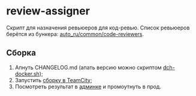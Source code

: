 # review-assigner
Скрипт для назначения ревьюеров для код-ревью.
Список ревьюеров берётся из бункера: [auto_ru/common/code-reviewers](https://bunker.yandex-team.ru/auto_ru/common/code-reviewers?view=raw).

## Сборка
1. Апнуть CHANGELOG.md (апать версию можно скриптом [dch-docker.sh](https://github.com/YandexClassifieds/admin-utils/blob/master/dch-docker.sh));
2. Запустить [сборку в TeamCity](https://t.vertis.yandex-team.ru/buildConfiguration/vs_frontend_Applications_AuroRuFrontendRepo_ReleaseShivaAfReviewAssigner);
3. Посмотреть результат в [админке](https://admin.vertis.yandex-team.ru/services/af-review-assigner) и промоутнуть в прод.

